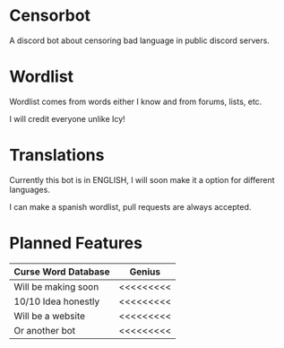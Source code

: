 # Censorbot
A discord bot about censoring bad language in public discord servers. 
# Wordlist
Wordlist comes from words either I know and from forums, lists, etc. 

I will credit everyone unlike Icy!

# Translations 
Currently this bot is in ENGLISH, I will soon make it a option for different languages. 

I can make a spanish wordlist, pull requests are always accepted. 

# Planned Features

| Curse Word Database | Genius    |
| ------------------- | --------- |
| Will be making soon | <<<<<<<<< |
| 10/10 Idea honestly | <<<<<<<<< |
| Will be a website   | <<<<<<<<< |
| Or another bot      | <<<<<<<<< |
